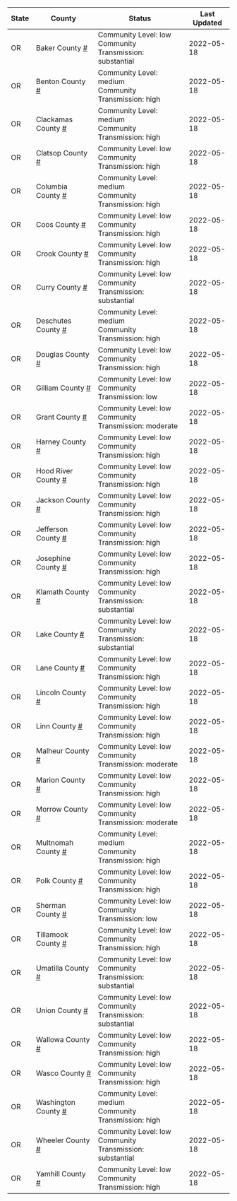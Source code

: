 State | County | Status | Last Updated
--- | --- | --- | --- 
OR | Baker County <a href="#baker_county">#</a> | <a name="baker_county"></a>Community Level: low<br/>Community Transmission: substantial | 2022-05-18
OR | Benton County <a href="#benton_county">#</a> | <a name="benton_county"></a>Community Level: medium<br/>Community Transmission: high | 2022-05-18
OR | Clackamas County <a href="#clackamas_county">#</a> | <a name="clackamas_county"></a>Community Level: medium<br/>Community Transmission: high | 2022-05-18
OR | Clatsop County <a href="#clatsop_county">#</a> | <a name="clatsop_county"></a>Community Level: low<br/>Community Transmission: high | 2022-05-18
OR | Columbia County <a href="#columbia_county">#</a> | <a name="columbia_county"></a>Community Level: medium<br/>Community Transmission: high | 2022-05-18
OR | Coos County <a href="#coos_county">#</a> | <a name="coos_county"></a>Community Level: low<br/>Community Transmission: high | 2022-05-18
OR | Crook County <a href="#crook_county">#</a> | <a name="crook_county"></a>Community Level: low<br/>Community Transmission: high | 2022-05-18
OR | Curry County <a href="#curry_county">#</a> | <a name="curry_county"></a>Community Level: low<br/>Community Transmission: substantial | 2022-05-18
OR | Deschutes County <a href="#deschutes_county">#</a> | <a name="deschutes_county"></a>Community Level: medium<br/>Community Transmission: high | 2022-05-18
OR | Douglas County <a href="#douglas_county">#</a> | <a name="douglas_county"></a>Community Level: low<br/>Community Transmission: high | 2022-05-18
OR | Gilliam County <a href="#gilliam_county">#</a> | <a name="gilliam_county"></a>Community Level: low<br/>Community Transmission: low | 2022-05-18
OR | Grant County <a href="#grant_county">#</a> | <a name="grant_county"></a>Community Level: low<br/>Community Transmission: moderate | 2022-05-18
OR | Harney County <a href="#harney_county">#</a> | <a name="harney_county"></a>Community Level: low<br/>Community Transmission: high | 2022-05-18
OR | Hood River County <a href="#hood_river_county">#</a> | <a name="hood_river_county"></a>Community Level: low<br/>Community Transmission: high | 2022-05-18
OR | Jackson County <a href="#jackson_county">#</a> | <a name="jackson_county"></a>Community Level: low<br/>Community Transmission: high | 2022-05-18
OR | Jefferson County <a href="#jefferson_county">#</a> | <a name="jefferson_county"></a>Community Level: low<br/>Community Transmission: high | 2022-05-18
OR | Josephine County <a href="#josephine_county">#</a> | <a name="josephine_county"></a>Community Level: low<br/>Community Transmission: high | 2022-05-18
OR | Klamath County <a href="#klamath_county">#</a> | <a name="klamath_county"></a>Community Level: low<br/>Community Transmission: substantial | 2022-05-18
OR | Lake County <a href="#lake_county">#</a> | <a name="lake_county"></a>Community Level: low<br/>Community Transmission: substantial | 2022-05-18
OR | Lane County <a href="#lane_county">#</a> | <a name="lane_county"></a>Community Level: low<br/>Community Transmission: high | 2022-05-18
OR | Lincoln County <a href="#lincoln_county">#</a> | <a name="lincoln_county"></a>Community Level: low<br/>Community Transmission: high | 2022-05-18
OR | Linn County <a href="#linn_county">#</a> | <a name="linn_county"></a>Community Level: low<br/>Community Transmission: high | 2022-05-18
OR | Malheur County <a href="#malheur_county">#</a> | <a name="malheur_county"></a>Community Level: low<br/>Community Transmission: moderate | 2022-05-18
OR | Marion County <a href="#marion_county">#</a> | <a name="marion_county"></a>Community Level: low<br/>Community Transmission: high | 2022-05-18
OR | Morrow County <a href="#morrow_county">#</a> | <a name="morrow_county"></a>Community Level: low<br/>Community Transmission: moderate | 2022-05-18
OR | Multnomah County <a href="#multnomah_county">#</a> | <a name="multnomah_county"></a>Community Level: medium<br/>Community Transmission: high | 2022-05-18
OR | Polk County <a href="#polk_county">#</a> | <a name="polk_county"></a>Community Level: low<br/>Community Transmission: high | 2022-05-18
OR | Sherman County <a href="#sherman_county">#</a> | <a name="sherman_county"></a>Community Level: low<br/>Community Transmission: low | 2022-05-18
OR | Tillamook County <a href="#tillamook_county">#</a> | <a name="tillamook_county"></a>Community Level: low<br/>Community Transmission: high | 2022-05-18
OR | Umatilla County <a href="#umatilla_county">#</a> | <a name="umatilla_county"></a>Community Level: low<br/>Community Transmission: substantial | 2022-05-18
OR | Union County <a href="#union_county">#</a> | <a name="union_county"></a>Community Level: low<br/>Community Transmission: substantial | 2022-05-18
OR | Wallowa County <a href="#wallowa_county">#</a> | <a name="wallowa_county"></a>Community Level: low<br/>Community Transmission: high | 2022-05-18
OR | Wasco County <a href="#wasco_county">#</a> | <a name="wasco_county"></a>Community Level: low<br/>Community Transmission: high | 2022-05-18
OR | Washington County <a href="#washington_county">#</a> | <a name="washington_county"></a>Community Level: medium<br/>Community Transmission: high | 2022-05-18
OR | Wheeler County <a href="#wheeler_county">#</a> | <a name="wheeler_county"></a>Community Level: low<br/>Community Transmission: substantial | 2022-05-18
OR | Yamhill County <a href="#yamhill_county">#</a> | <a name="yamhill_county"></a>Community Level: low<br/>Community Transmission: high | 2022-05-18
